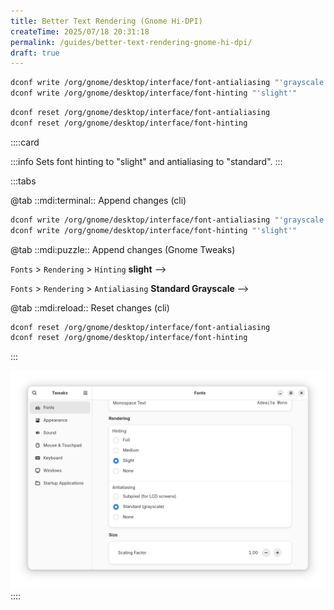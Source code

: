 ```yaml
---
title: Better Text Rendering (Gnome Hi-DPI)
createTime: 2025/07/18 20:31:18
permalink: /guides/better-text-rendering-gnome-hi-dpi/
draft: true
---
```


```bash
dconf write /org/gnome/desktop/interface/font-antialiasing "'grayscale'"
dconf write /org/gnome/desktop/interface/font-hinting "'slight'"
```

```bash
dconf reset /org/gnome/desktop/interface/font-antialiasing
dconf reset /org/gnome/desktop/interface/font-hinting
```

::::card

:::info Sets font hinting to "slight" and antialiasing to "standard".
:::

:::tabs

@tab ::mdi:terminal:: Append changes (cli)

```bash
dconf write /org/gnome/desktop/interface/font-antialiasing "'grayscale'"
dconf write /org/gnome/desktop/interface/font-hinting "'slight'"
```

@tab ::mdi:puzzle:: Append changes (Gnome Tweaks)

`Fonts` > `Rendering` > `Hinting` **slight** -->

`Fonts` > `Rendering` > `Antialiasing` **Standard Grayscale** -->

@tab ::mdi:reload:: Reset changes (cli)

```bash
dconf reset /org/gnome/desktop/interface/font-antialiasing
dconf reset /org/gnome/desktop/interface/font-hinting
```

:::

![Gnome Tweaks Font Redering Settings](./assets/gnome-tweaks-font-rendering-settings.png)
::::
